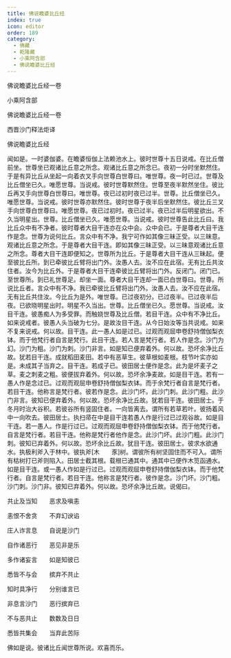 ```yaml
---
title: 佛说瞻婆比丘经
index: true
icon: editor
order: 189
category:
  - 佛藏
  - 乾隆藏
  - 小乘阿含部
  - 佛说瞻婆比丘经
---
```


佛说瞻婆比丘经一卷  

小乘阿含部  

佛说瞻婆比丘经一卷  

西晋沙门释法炬译  

佛说瞻婆比丘经  

闻如是。一时婆伽婆。在瞻婆恒伽上法赖池水上。彼时世尊十五日说戒。在比丘僧前坐。世尊坐已观诸比丘意之所念。观诸比丘意之所念已。夜初一分时坐默然住。于是有异比丘从坐起一向着衣叉手向世尊白世尊曰。唯世尊。夜一时已过。世尊及比丘僧坐已久。唯愿世尊。当说戒。彼时世尊默然住。世尊至夜半默然坐住。彼比丘再叉手向世尊白世尊曰。唯世尊。夜已过初时夜已过半。世尊。比丘僧坐已久。唯愿世尊。当说戒。彼时世尊亦默然住。彼时世尊于夜半后坐默然住。彼比丘三叉手向世尊白世尊曰。唯愿世尊。夜已过初时。夜已过半。夜已过半后明星欲出。不久当明星出。世尊。比丘僧坐已久。唯愿世尊。当说戒。彼时世尊告此比丘曰。我比丘众中有不净者。彼时尊者大目干连亦在众中会。众中会已。于是尊者大目干连作是念。世尊为说何比丘。言众中有不净。我宁可作如其像三昧正受。以三昧意。观诸比丘意之所念。于是尊者大目干连。即如其像三昧正受。以三昧意观诸比丘意之所念。尊者大目干连即便知之。世尊所为比丘。于是尊者大目干连从三昧起。便至彼比丘所。到已牵彼比丘臂将出门外。汝愚人去。汝不应在此宿。无有比丘共汝住者。汝今为比丘外。于是尊者大目干连牵彼比丘臂将出门外。反闭门。闭门已。至世尊所。到已礼世尊足。却坐一面。尊者大目干连却一面已白世尊曰。世尊。所说比丘者。言众中有不净。我已牵彼比丘臂将出门外。汝愚人去。汝不应在此宿。无有比丘共住汝。今比丘为是外。唯世尊。已过夜初分。已过夜半。已过夜半后夜。已欲晓明星出时。明星不久当出。世尊。比丘僧坐已久。愿世尊。当说戒。汝目干连。彼愚痴人为多受罪。而触娆世尊及比丘僧。若目干连。众中有不净比丘。如来说戒者。彼愚人头当破为七分。是故汝目干连。从今日始汝等当共说戒。如来不复来说戒。何以故。目干连。此一愚人如是过已。过观而观屈申卷舒持僧伽梨衣钵。而于他梵行者自言是梵行。此目干连。若人言是梵行者。若人作是念。沙门为幻。沙门为粗。沙门为刺。沙门非言。如是知已便弃着外。何以故。恐坏余净比丘故。犹若目干连。成就稻田麦田。若中有恶草生。彼草根如麦根。枝节叶实亦如是。未成其子当弃之。目干连。若成子已。彼田居士便作是念。此为是坏麦子之草。麦之刺麦之粗。彼便拔弃着外。何以故。恐坏余净麦故。如是目干连。若有一愚人作是念过已。过观而观屈申卷舒持僧伽梨衣钵。而于余梵行者自言是梵行者。若目干连。他称言是梵行者。彼若作是念。此沙门坏。此沙门刺。此沙门粗。此沙门非言。彼知已便弃着外。何以故。恐坏余净比丘故。犹若目干连。彼田居士。于冬月时治大谷积。若彼谷所有竖固住者。一向皆离去。谓所有若草若叶。彼扬着风中一向吹去。彼田居士。执扫帚在中是目干连若愚人作是行过已过观谷故。如是目干连。若一愚人。作是行过已。过观而观屈申卷舒持僧伽梨衣钵。而于他梵行者。自言是梵行者。若目干连。他称是梵行者他作是念。此沙门坏。此沙门粗。此沙门刺。彼知已弃着外。何以故。恐坏余比丘故。犹目干连。彼田居士。彼求水欲通水。执极利斧入于林中。彼执斧[木　　豕]树。谓彼所有树坚固住而不可入。谓所有枯树打已斧则陷入。田居士截其根。载根已通其中。通其中已便作木笕函通水。如是目干连。或一愚人作如是行过已。过观而观屈申卷舒持僧伽梨衣钵。而于他梵行者。自言是梵行者。若目干连。他称言是梵行者。彼作是念。沙门坏。沙门粗。沙门刺。沙门非。彼知已弃着外。何以故。恐坏余净比丘故。说偈曰。  

共止及当知　　恶求及嗔恚  

恚恨不舍贪　　不弃幻谀谄  

庄人诈言息　　自说是沙门  

自作诸恶行　　恶见非是乐  

多作诸妄言　　如是知彼已  

悉皆不与会　　摈弃不共止  

知时具净行　　分别谁言已  

非息言沙门　　恶行摈弃已  

不与恶共止　　数数及日日  

悉皆共集会　　当弃此苦际  

佛如是说。彼诸比丘闻世尊所说。欢喜而乐。  
